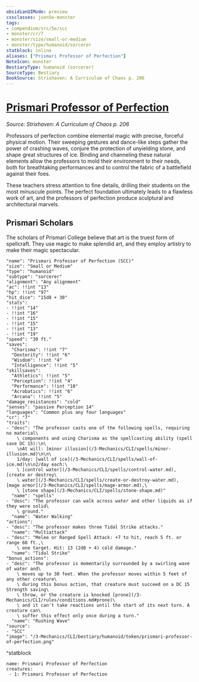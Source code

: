 ```yaml
---
obsidianUIMode: preview
cssclasses: json5e-monster
tags:
- compendium/src/5e/scc
- monster/cr/7
- monster/size/small-or-medium
- monster/type/humanoid/sorcerer
statblock: inline
aliases: ["Prismari Professor of Perfection"]
NoteIcon: monster
BestiaryType: humanoid (sorcerer)
SourceType: Bestiary
BookSource: Strixhaven: A Curriculum of Chaos p. 206
---
```

# [Prismari Professor of Perfection](3-Mechanics\CLI\bestiary\humanoid/prismari-professor-of-perfection-scc.md)
*Source: Strixhaven: A Curriculum of Chaos p. 206*  

Professors of perfection combine elemental magic with precise, forceful physical motion. Their sweeping gestures and dance-like steps gather the power of crashing waves, conjure the protection of unyielding stone, and shape great structures of ice. Binding and channeling these natural elements allow the professors to mold their environment to their needs, both for breathtaking performances and to control the fabric of a battlefield against their foes.

These teachers stress attention to fine details, drilling their students on the most minuscule points. The perfect foundation ultimately leads to a flawless work of art, and the professors of perfection produce sculptural and architectural marvels.

## Prismari Scholars

The scholars of Prismari College believe that art is the truest form of spellcraft. They use magic to make splendid art, and they employ artistry to make their magic spectacular.

```statblock
"name": "Prismari Professor of Perfection (SCC)"
"size": "Small or Medium"
"type": "humanoid"
"subtype": "sorcerer"
"alignment": "Any alignment"
"ac": !!int "13"
"hp": !!int "97"
"hit_dice": "15d8 + 30"
"stats":
- !!int "14"
- !!int "16"
- !!int "15"
- !!int "15"
- !!int "13"
- !!int "19"
"speed": "30 ft."
"saves":
  "Charisma": !!int "7"
  "Dexterity": !!int "6"
  "Wisdom": !!int "4"
  "Intelligence": !!int "5"
"skillsaves":
  "Athletics": !!int "5"
  "Perception": !!int "4"
  "Performance": !!int "10"
  "Acrobatics": !!int "6"
  "Arcana": !!int "5"
"damage_resistances": "cold"
"senses": "passive Perception 14"
"languages": "Common plus any four languages"
"cr": "7"
"traits":
- "desc": "The professor casts one of the following spells, requiring no material\
    \ components and using Charisma as the spellcasting ability (spell save DC 15):\n\
    \nAt will: [minor illusion](/3-Mechanics/CLI/spells/minor-illusion.md)\n\n\
    1/day: [wall of ice](/3-Mechanics/CLI/spells/wall-of-ice.md)\n\n2/day each:\
    \ [control water](/3-Mechanics/CLI/spells/control-water.md), [create or destroy\
    \ water](/3-Mechanics/CLI/spells/create-or-destroy-water.md), [mage armor](/3-Mechanics/CLI/spells/mage-armor.md),\
    \ [stone shape](/3-Mechanics/CLI/spells/stone-shape.md)"
  "name": "spells"
- "desc": "The professor can walk across water and other liquids as if they were solid\
    \ ground."
  "name": "Water Walking"
"actions":
- "desc": "The professor makes three Tidal Strike attacks."
  "name": "Multiattack"
- "desc": "Melee or Ranged Spell Attack: +7 to hit, reach 5 ft. or range 60 ft.,\
    \ one target. Hit: 13 (2d8 + 4) cold damage."
  "name": "Tidal Strike"
"bonus_actions":
- "desc": "The professor is momentarily surrounded by a swirling wave of water and\
    \ moves up to 30 feet. When the professor moves within 5 feet of any other creature\
    \ during this bonus action, that creature must succeed on a DC 15 Strength saving\
    \ throw, or the creature is knocked [prone](/3-Mechanics/CLI/rules/conditions.md#prone)\
    \ and it can't take reactions until the start of its next turn. A creature can\
    \ suffer this effect only once during a turn."
  "name": "Rushing Wave"
"source":
- "SCC"
"image": "/3-Mechanics/CLI/bestiary/humanoid/token/prismari-professor-of-perfection.png"
```
^statblock

```encounter-table
name: Prismari Professor of Perfection
creatures:
 - 1: Prismari Professor of Perfection
```